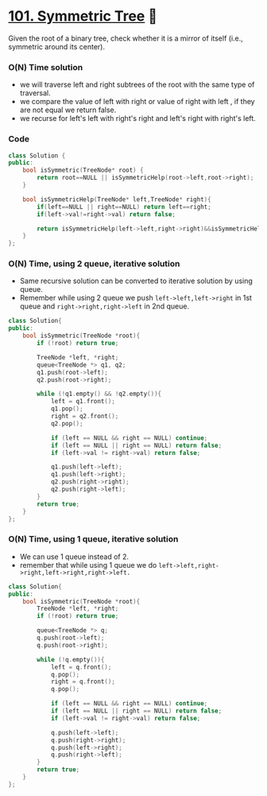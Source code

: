 # [101. Symmetric Tree](https://leetcode.com/problems/symmetric-tree/) 🌟

Given the root of a binary tree, check whether it is a mirror of itself (i.e., symmetric around its center).

### O(N) Time solution

- we will traverse left and right subtrees of the root with the same type of traversal.
- we compare the value of left with right or value of right with left , if they are not equal we return false.
- we recurse for left's left with right's right and left's right with right's left.

### Code

```cpp
class Solution {
public:
    bool isSymmetric(TreeNode* root) {
        return root==NULL || isSymmetricHelp(root->left,root->right);
    }

    bool isSymmetricHelp(TreeNode* left,TreeNode* right){
        if(left==NULL || right==NULL) return left==right;
        if(left->val!=right->val) return false;

        return isSymmetricHelp(left->left,right->right)&&isSymmetricHelp(left->right,right->left);
    }
};
```

### O(N) Time, using 2 queue, iterative solution

- Same recursive solution can be converted to iterative solution by using queue.
- Remember while using 2 queue we push `left->left,left->right` in 1st queue and `right->right,right->left` in 2nd queue.

```cpp
class Solution{
public:
    bool isSymmetric(TreeNode *root){
        if (!root) return true;

        TreeNode *left, *right;
        queue<TreeNode *> q1, q2;
        q1.push(root->left);
        q2.push(root->right);

        while (!q1.empty() && !q2.empty()){
            left = q1.front();
            q1.pop();
            right = q2.front();
            q2.pop();

            if (left == NULL && right == NULL) continue;
            if (left == NULL || right == NULL) return false;
            if (left->val != right->val) return false;

            q1.push(left->left);
            q1.push(left->right);
            q2.push(right->right);
            q2.push(right->left);
        }
        return true;
    }
};
```

### O(N) Time, using 1 queue, iterative solution

- We can use 1 queue instead of 2.
- remember that while using 1 queue we do `left->left,right->right,left->right,right->left.`

```cpp
class Solution{
public:
    bool isSymmetric(TreeNode *root){
        TreeNode *left, *right;
        if (!root) return true;

        queue<TreeNode *> q;
        q.push(root->left);
        q.push(root->right);

        while (!q.empty()){
            left = q.front();
            q.pop();
            right = q.front();
            q.pop();

            if (left == NULL && right == NULL) continue;
            if (left == NULL || right == NULL) return false;
            if (left->val != right->val) return false;

            q.push(left->left);
            q.push(right->right);
            q.push(left->right);
            q.push(right->left);
        }
        return true;
    }
};
```

